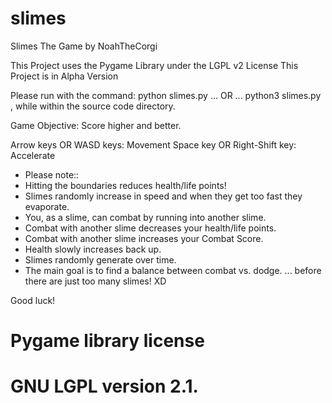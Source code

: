# slimes
Slimes The Game by NoahTheCorgi

This Project uses the Pygame Library under the LGPL v2 License
This Project is in Alpha Version

Please run with the command:
python slimes.py
... OR ...
python3 slimes.py
, while within the source code directory.

Game Objective: Score higher and better.

Arrow keys OR WASD keys: Movement
Space key OR Right-Shift key: Accelerate

- Please note::
- Hitting the boundaries reduces health/life points!
- Slimes randomly increase in speed and when they get too fast they evaporate.
- You, as a slime, can combat by running into another slime.
- Combat with another slime decreases your health/life points.
- Combat with another slime increases your Combat Score.
- Health slowly increases back up.
- Slimes randomly generate over time.
- The main goal is to find a balance between combat vs. dodge.
    ... before there are just too many slimes! XD

Good luck!

# Pygame library license
# GNU LGPL version 2.1.
